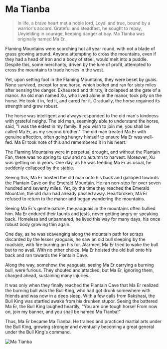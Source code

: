 # Ma Tianba

> In life, a brave heart met a noble lord,
> Loyal and true, bound by a warrior's accord.
> Grateful and steadfast, he sought to repay,
> Unyielding in courage, keeping danger at bay.
> Ma Tianba was originally named Ma Er.

Flaming Mountains were scorching hot all year round, with not a blade of
grass growing around. Anyone attempting to cross the mountains, even if
they had a head of iron and a body of steel, would melt into a puddle.
Despite this, some merchants, driven by the lure of profit, attempted to
cross the mountains to trade horses in the west.

Yet, upon setting foot in the Flaming Mountains, they were beset by guais.
None survived, except for one horse, which bolted and ran for sixty miles
after sensing the danger. Exhausted and thirsty, it collapsed at the gate of
a manor. An old man named Xu, who lived alone in the manor, took pity
on the horse. He took it in, fed it, and cared for it. Gradually, the horse
regained its strength and grew robust.

The horse was intelligent and always responded to the old man's kindness
with grateful neighs. The old man, seemingly able to understand the
horse, said, "I was the eldest in my family. If you wish to join me, you shall
be called Ma Er, as my second brother." The old man treated Ma Er with
 genuine affection, often going hungry himself to ensure Ma Er was well-
fed. Ma Er took note of this and remembered it in his heart.

The Flaming Mountains were in perpetual drought, and without the
Plantain Fan, there was no spring to sow and no autumn to harvest.
Moreover, Xu was getting on in years. One day, as he was feeding Ma Er as
usual, he suddenly collapsed by the stable.

Seeing this, Ma Er hoisted the old man onto his back and galloped towards
the Plantain Cave on the Emerald Mountain. He ran non-stop for over
seven hundred and seventy miles. Yet, by the time they reached the
Emerald Mountain, the old man had already passed away. Heartbroken,
Ma Er refused to return to the manor and began wandering the
mountains.

Seeing Ma Er's gentle nature, the yaoguais in the mountains often bullied
him. Ma Er endured their taunts and jests, never getting angry or speaking
 back. Homeless and unbannered, he lived this way for many days, his once
robust body growing thin again.

One day, as he was scavenging along the mountain path for scraps
discarded by the lesser yaoguais, he saw an old bull sleeping by the
roadside, with fire burning on his fur. Alarmed, Ma Er tried to wake the
bull but to no avail. With no other choice, Ma Er hoisted the old bull onto
his back and ran towards the Plantain Cave.

Along the way, somehow, the yaoguais, seeing Ma Er carrying a burning
bull, were furious. They shouted and attacked, but Ma Er, ignoring them,
charged ahead, sustaining many injuries.

It was only when they finally reached the Plantain Cave that Ma Er
realized the burning bull was the Bull King, who had got drunk
somewhere with friends and was now in a deep sleep. With a few calls
from Rakshasi, the Bull King was startled awake from his drunken stupor.
Seeing the battered Ma Er, the Bull King laughed heartily, "You are one
tough horse! From now on, join my banner, and you shall be named Ma
Tianba!"

Thus, Ma Er became Ma Tianba. He trained and practiced martial arts
under the Bull King, growing stronger and eventually becoming a great
general under the Bull King's command.

![Ma Tianba](/image-20240828221107035.png)